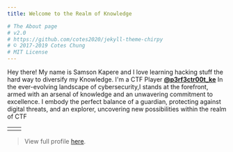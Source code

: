 ```yaml
---
title: Welcome to the Realm of Knowledge

# The About page
# v2.0
# https://github.com/cotes2020/jekyll-theme-chirpy
# © 2017-2019 Cotes Chung
# MIT License
---
```


Hey there! My name is Samson Kapere and I love learning hacking stuff the hard way to diversify my Knowledge.
I'm a CTF Player [**@p3rf3ctr00t_ke**](https://twitter.com/p3rf3ctr00t)
In the ever-evolving landscape of cybersecurity,I stands at the forefront, armed with an arsenal of knowledge and an unwavering commitment to excellence. I embody the perfect balance of a guardian, protecting against digital threats, and an explorer, uncovering new possibilities within the realm of CTF

<table>
<tr>
<td><script src="https://tryhackme.com/badge/608192"></script></td>
<td><script src="https://www.hackthebox.eu/badge/714499"></script></td>
</tr>
</table>



> View full profile [here](https://www.linkedin.com/in/dennis-masila-a48067160/).
